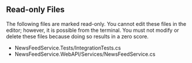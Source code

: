 ## Read-only Files
The following files are marked read-only. You cannot edit these files
in the editor; however, it is possible from the terminal. You must not
modify or delete these files because doing so results in a zero score.

* NewsFeedService.Tests/IntegrationTests.cs
* NewsFeedService.WebAPI/Services/NewsFeedService.cs